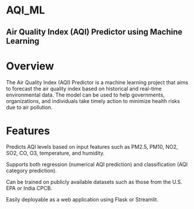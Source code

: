 # AQI_ML
## Air Quality Index (AQI) Predictor using Machine Learning
# Overview
The Air Quality Index (AQI) Predictor is a machine learning project that aims to forecast the air quality index based on historical and real-time environmental data. The model can be used to help governments, organizations, and individuals take timely action to minimize health risks due to air pollution.

# Features
Predicts AQI levels based on input features such as PM2.5, PM10, NO2, SO2, CO, O3, temperature, and humidity.

Supports both regression (numerical AQI prediction) and classification (AQI category prediction).

Can be trained on publicly available datasets such as those from the U.S. EPA or India CPCB.

Easily deployable as a web application using Flask or Streamlit.
